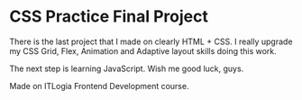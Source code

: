 # CSS Practice Final Project

There is the last project that I made on clearly HTML + CSS.
I really upgrade my CSS Grid, Flex, Animation and Adaptive layout skills doing this work.

The next step is learning JavaScript. Wish me good luck, guys.

Made on ITLogia Frontend Development course.
